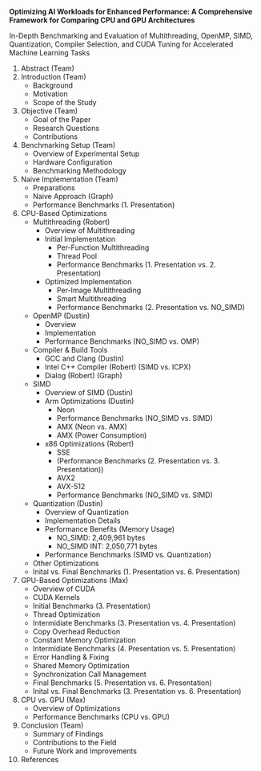 **Optimizing AI Workloads for Enhanced Performance: A Comprehensive Framework for Comparing CPU and GPU Architectures**

In-Depth Benchmarking and Evaluation of Multithreading, OpenMP, SIMD, Quantization, Compiler Selection, and CUDA Tuning for Accelerated Machine Learning Tasks
1. Abstract (Team)
2. Introduction (Team)
    - Background
    - Motivation
    - Scope of the Study
3. Objective (Team)
    - Goal of the Paper
    - Research Questions
    - Contributions
4. Benchmarking Setup (Team)
    - Overview of Experimental Setup
    - Hardware Configuration
    - Benchmarking Methodology
5. Naive Implementation (Team)
    - Preparations
    - Naive Approach (Graph)
    - Performance Benchmarks (1. Presentation)
6. CPU-Based Optimizations
    - Multithreading (Robert)
        - Overview of Multithreading
        - Initial Implementation
            - Per-Function Multithreading
            - Thread Pool
            - Performance Benchmarks (1. Presentation vs. 2. Presentation)
        - Optimized Implementation
            - Per-Image Multithreading
            - Smart Multithreading
            - Performance Benchmarks (2. Presentation vs. NO_SIMD)
    - OpenMP (Dustin)
        - Overview
        - Implementation
        - Performance Benchmarks (NO_SIMD vs. OMP)
    - Compiler & Build Tools
        - GCC and Clang (Dustin)
        - Intel C++ Compiler (Robert) (SIMD vs. ICPX)
        - Dialog (Robert) (Graph)
    - SIMD
        - Overview of SIMD (Dustin)
        - Arm Optimizations (Dustin)
            - Neon
            - Performance Benchmarks (NO_SIMD vs. SIMD)
            - AMX (Neon vs. AMX)
            - AMX (Power Consumption)
        - x86 Optimizations (Robert)
            - SSE
            - (Performance Benchmarks (2. Presentation vs. 3. Presentation))
            - AVX2
            - AVX-512
            - Performance Benchmarks (NO_SIMD vs. SIMD)
    - Quantization (Dustin)
        - Overview of Quantization
        - Implementation Details
        - Performance Benefits (Memory Usage)
            - NO_SIMD: 2,409,961 bytes
            - NO_SIMD INT: 2,050,771 bytes
        - Performance Benchmarks (SIMD vs. Quantization)
    - Other Optimizations
    - Inital vs. Final Benchmarks (1. Presentation vs. 6. Presentation)
7. GPU-Based Optimizations (Max)
    - Overview of CUDA
    - CUDA Kernels
    - Initial Benchmarks (3. Presentation)
    - Thread Optimization
    - Intermidiate Benchmarks (3. Presentation vs. 4. Presentation)
    - Copy Overhead Reduction
    - Constant Memory Optimization
    - Intermidiate Benchmarks (4. Presentation vs. 5. Presentation)
    - Error Handling & Fixing
    - Shared Memory Optimization
    - Synchronization Call Management
    - Final Benchmarks (5. Presentation vs. 6. Presentation)
    - Inital vs. Final Benchmarks (3. Presentation vs. 6. Presentation)
8. CPU vs. GPU (Max)
    - Overview of Optimizations
    - Performance Benchmarks (CPU vs. GPU)
8. Conclusion (Team)
    - Summary of Findings
    - Contributions to the Field
    - Future Work and Improvements
9. References
